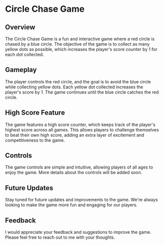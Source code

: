 # Circle Chase Game

## Overview
The Circle Chase Game is a fun and interactive game where a red circle is chased by a blue circle. The objective of the game is to collect as many yellow dots as possible, which increases the player's score counter by 1 for each dot collected.

## Gameplay
The player controls the red circle, and the goal is to avoid the blue circle while collecting yellow dots. Each yellow dot collected increases the player's score by 1. The game continues until the blue circle catches the red circle.

## High Score Feature
The game features a high score counter, which keeps track of the player's highest score across all games. This allows players to challenge themselves to beat their own high score, adding an extra layer of excitement and competitiveness to the game.

## Controls
The game controls are simple and intuitive, allowing players of all ages to enjoy the game. More details about the controls will be added soon.

## Future Updates
Stay tuned for future updates and improvements to the game. We're always looking to make the game more fun and engaging for our players.

## Feedback
I would appreciate your feedback and suggestions to improve the game. Please feel free to reach out to me with your thoughts.

